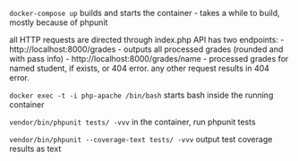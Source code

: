 `docker-compose up` builds and starts the container - takes a while to build, mostly because of phpunit

all HTTP requests are directed through index.php
API has two endpoints: 
    - http://localhost:8000/grades - outputs all processed grades (rounded and with pass info)
    - http://localhost:8000/grades/name - processed grades for named student, if exists, or 404 error.
any other request results in 404 error.

`docker exec -t -i php-apache /bin/bash` starts bash inside the running container

`vendor/bin/phpunit tests/ -vvv` in the container, run phpunit tests

`vendor/bin/phpunit --coverage-text tests/ -vvv` output test coverage results as text
